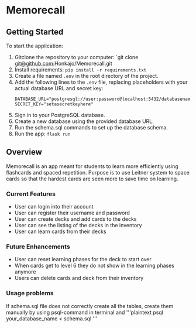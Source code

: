 # Memorecall

## Getting Started
To start the application:
1. Gitclone the repository to your computer: `git clone git@github.com:Honkajo/Memorecall.git
2. Install requirements: `pip install -r requirements.txt`
3. Create a file named `.env` in the root directory of the project.
4. Add the following lines to the `.env` file, replacing placeholders with your actual database URL and secret key:
    ```plaintext
    DATABASE_URL="postgresql://user:password@localhost:5432/databasename"
    SECRET_KEY="setasecretkeyhere"
    ```
5. Sign in to your PostgreSQL database.
6. Create a new database using the provided database URL.
7. Run the schema.sql commands to set up the database schema.
8. Run the app: `flask run`

## Overview
Memorecall is an app meant for students to learn more efficiently using flashcards and spaced repetition. Purpose is to use Leitner system to space cards so that the hardest cards are seen more to save time on learning.
### Current Features
- User can login into their account
- User can register their username and password
- User can create decks and add cards to the decks
- User can see the listing of the decks in the inventory
- User can learn cards from their decks

### Future Enhancements
- User can reset learning phases for the deck to start over
- When cards get to level 6 they do not show in the learning phases anymore
- Users can delete cards and deck from their inventory

### Usage problems
If schema.sql file does not correctly create all the tables, create them manually by using psql-command in terminal and
'''plaintext
psql your_database_name < schema.sql
'''

